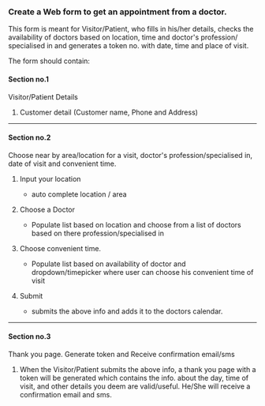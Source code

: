 ### Create a Web form to get an appointment from a doctor.

This form is meant for Visitor/Patient, who fills in his/her details,
checks the availability of doctors based on location, time and
doctor's profession/ specialised in and generates a token no. with
date, time and place of visit.

The form should contain:

#### Section no.1

Visitor/Patient Details

1.  Customer detail (Customer name, Phone and Address)

---

#### Section no.2

Choose near by area/location for a visit,  doctor's
profession/specialised in, date of visit and convenient time.

1.  Input your location
    * auto complete location / area

2.  Choose a Doctor
    * Populate list based on location and choose from a list of doctors
      based on there profession/specialised in

3.  Choose convenient time.
    * Populate list based on availability of doctor and
      dropdown/timepicker where user can choose his convenient time of
      visit

4.  Submit
    * submits the above info and adds it to the doctors calendar.

---
#### Section no.3

Thank you page. Generate token and Receive confirmation email/sms

1.  When the Visitor/Patient submits the above info, a thank you page with
    a token will be generated which contains the info. about the day,
    time of visit, and other details you deem are valid/useful. He/She
    will receive a confirmation email and sms.